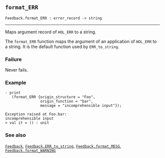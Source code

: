 ## `format_ERR`

``` hol4
Feedback.format_ERR : error_record -> string
```

------------------------------------------------------------------------

Maps argument record of `HOL_ERR` to a string.

The `format_ERR` function maps the argument of an application of
`HOL_ERR` to a string. It is the default function used by
`ERR_to_string`.

### Failure

Never fails.

### Example

``` hol4
- print
   (format_ERR {origin_structure = "Foo",
                origin_function = "bar",
                message = "incomprehensible input"});

Exception raised at Foo.bar:
incomprehensible input
> val it = () : unit
```

### See also

[`Feedback`](#Feedback),
[`Feedback.ERR_to_string`](#Feedback.ERR_to_string),
[`Feedback.format_MESG`](#Feedback.format_MESG),
[`Feedback.format_WARNING`](#Feedback.format_WARNING)
